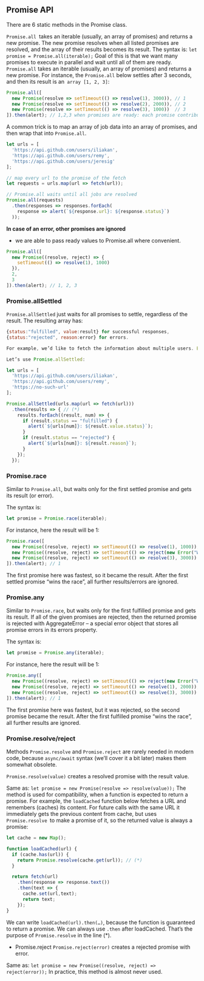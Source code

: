 ## Promise API
There are 6 static methods in the Promise class.

``Promise.all ``takes an iterable (usually, an array of promises) and returns a new promise.
The new promise resolves when all listed promises are resolved, and the array of their results becomes its result.
The syntax is:
``
let promise = Promise.all(iterable);
``
Goal of this is that we want many promises to execute in parallel and wait until all of them are ready.
``Promise.all`` takes an iterable (usually, an array of promises) and returns a new promise.
For instance, the ``Promise.all`` below settles after 3 seconds, and then its result is an`` array [1, 2, 3]``:
```js
Promise.all([
  new Promise(resolve => setTimeout(() => resolve(1), 3000)), // 1
  new Promise(resolve => setTimeout(() => resolve(2), 2000)), // 2
  new Promise(resolve => setTimeout(() => resolve(3), 1000))  // 3
]).then(alert); // 1,2,3 when promises are ready: each promise contributes an array member
```

A common trick is to map an array of job data into an array of promises, and then wrap that into ``Promise.all``.
```js
let urls = [
  'https://api.github.com/users/iliakan',
  'https://api.github.com/users/remy',
  'https://api.github.com/users/jeresig'
];

// map every url to the promise of the fetch
let requests = urls.map(url => fetch(url));

// Promise.all waits until all jobs are resolved
Promise.all(requests)
  .then(responses => responses.forEach(
    response => alert(`${response.url}: ${response.status}`)
  ));
```
**In case of an error, other promises are ignored**

- we are able to pass ready values to Promise.all where convenient.
```js
Promise.all([
  new Promise((resolve, reject) => {
    setTimeout(() => resolve(1), 1000)
  }),
  2,
  3
]).then(alert); // 1, 2, 3
```

### Promise.allSettled
``Promise.allSettled`` just waits for all promises to settle, regardless of the result. The resulting array has:
```js
{status:"fulfilled", value:result} for successful responses,
{status:"rejected", reason:error} for errors.
```
```js
For example, we’d like to fetch the information about multiple users. Even if one request fails, we’re still interested in the others.

Let’s use Promise.allSettled:

let urls = [
  'https://api.github.com/users/iliakan',
  'https://api.github.com/users/remy',
  'https://no-such-url'
];

Promise.allSettled(urls.map(url => fetch(url)))
  .then(results => { // (*)
    results.forEach((result, num) => {
      if (result.status == "fulfilled") {
        alert(`${urls[num]}: ${result.value.status}`);
      }
      if (result.status == "rejected") {
        alert(`${urls[num]}: ${result.reason}`);
      }
    });
  });
```

### Promise.race
Similar to ``Promise.all``, but waits only for the first settled promise and gets its result (or error).

The syntax is:
```js
let promise = Promise.race(iterable);
```
For instance, here the result will be 1:
```js
Promise.race([
  new Promise((resolve, reject) => setTimeout(() => resolve(1), 1000)),
  new Promise((resolve, reject) => setTimeout(() => reject(new Error("Whoops!")), 2000)),
  new Promise((resolve, reject) => setTimeout(() => resolve(3), 3000))
]).then(alert); // 1
```
The first promise here was fastest, so it became the result. After the first settled promise “wins the race”, all further results/errors are ignored.

### Promise.any
Similar to ``Promise.race``, but waits only for the first fulfilled promise and gets its result. If all of the given promises are rejected, then the returned promise is rejected with AggregateError – a special error object that stores all promise errors in its errors property.

The syntax is:
```js
let promise = Promise.any(iterable);
```
For instance, here the result will be 1:
```js
Promise.any([
  new Promise((resolve, reject) => setTimeout(() => reject(new Error("Whoops!")), 1000)),
  new Promise((resolve, reject) => setTimeout(() => resolve(1), 2000)),
  new Promise((resolve, reject) => setTimeout(() => resolve(3), 3000))
]).then(alert); // 1
```
The first promise here was fastest, but it was rejected, so the second promise became the result. After the first fulfilled promise “wins the race”, all further results are ignored.

### Promise.resolve/reject
Methods ``Promise.resolve`` and ``Promise.reject`` are rarely needed in modern code, because ``async/await`` syntax (we’ll cover it a bit later) makes them somewhat obsolete.

``Promise.resolve(value)`` creates a resolved promise with the result value.

Same as:
``
let promise = new Promise(resolve => resolve(value));
``
The method is used for compatibility, when a function is expected to return a promise.
For example, the ``loadCached`` function below fetches a URL and remembers (caches) its content. For future calls with the same URL it immediately gets the previous content from cache, but uses ``Promise.resolve ``to make a promise of it, so the returned value is always a promise:
```js
let cache = new Map();

function loadCached(url) {
  if (cache.has(url)) {
    return Promise.resolve(cache.get(url)); // (*)
  }

  return fetch(url)
    .then(response => response.text())
    .then(text => {
      cache.set(url,text);
      return text;
    });
}
```
We can write ``loadCached(url).then(…)``, because the function is guaranteed to return a promise. We can always use ``.then`` after loadCached. That’s the purpose of ``Promise.resolve`` in the line (*).

- Promise.reject
``Promise.reject(error)`` creates a rejected promise with error.

Same as:
``
let promise = new Promise((resolve, reject) => reject(error));
``
In practice, this method is almost never used.